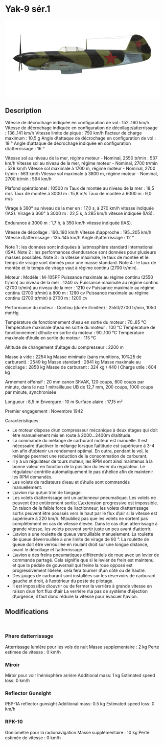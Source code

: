 ﻿# Yak-9 sér.1

![yak9s1](../images/yak9s1.png)

## Description

Vitesse de décrochage indiquée en configuration de vol : 152..160 km/h
Vitesse de décrochage indiquée en configuration de décollage/atterrissage : 136..141 km/h
Vitesse limite de piqué : 750 km/h
Facteur de charge maximum : 10,5 g
Angle d\attaque de décrochage en configuration de vol : 18 °
Angle d\attaque de décrochage indiquée en configuration d\atterrissage : 16 °

Vitesse sol au niveau de la mer, régime moteur - Nominal, 2550 tr/min : 537 km/h
Vitesse sol au niveau de la mer, régime moteur - Nominal, 2700 tr/min : 529 km/h
Vitesse sol maximale à 1700 m, régime moteur - Nominal, 2700 tr/min : 563 km/h
Vitesse sol maximale à 3800 m, régime moteur - Nominal, 2700 tr/min : 594 km/h

Plafond opérationnel : 10500 m
Taux de montée au niveau de la mer : 18,5 m/s
Taux de montée à 3000 m : 15,8 m/s
Taux de montée à 6000 m : 9,0 m/s

Virage à 360° au niveau de la mer en : 17,0 s, à 270 km/h vitesse indiquée (IAS).
Virage à 360° à 3000 m : 22,5 s, à 285 km/h vitesse indiquée (IAS).

Endurance à 3000 m : 1,7 h, à 350 km/h vitesse indiquée (IAS).

Vitesse de décollage : 160..190 km/h
Vitesse d\approche : 195..205 km/h
Vitesse d\atterrissage : 135..145 km/h
Angle d\atterrissage : 12 °

Note 1 : les données sont indiquées à l\atmosphère standard international (ISA).
Note 2 : les performances d\endurance sont données pour plusieurs masses possibles.
Note 3 : la vitesse maximale, le taux de montée et le temps de virage sont donnés pour une masse standard.
Note 4 : le taux de montée et le temps de virage vaut à régime continu (2700 tr/min).

Moteur :
Modèle : M-105PF
Puissance maximale au régime continu (2550 tr/min) au niveau de la mer : 1240 cv
Puissance maximale au régime continu (2700 tr/min) au niveau de la mer : 1210 cv
Puissance maximale au régime continu (2700 tr/min) à 800 m : 1260 cv
Puissance maximale au régime continu (2700 tr/min) à 2700 m : 1200 cv

Performance du moteur :
Continu (durée illimitée) : 2550/2700 tr/min, 1050 mmHg

Température de fonctionnement d\eau en sortie du moteur : 70..85 °C
Température maximale d\eau en sortie du moteur : 100 °C
Température de fonctionnement d\huile en sortie du moteur : 90..100 °C
Température maximale d\huile en sortie du moteur : 115 °C

Altitude de changement d\étage du compresseur : 2200 m

Masse à vide : 2254 kg
Masse minimale (sans munitions, 10%25 de carburant) : 2549 kg
Masse standard : 2841 kg
Masse maximale au décollage : 2858 kg
Masse de carburant : 324 kg / 440 l
Charge utile : 604 kg

Armement offensif :
20 mm canon ShVAK, 120 coups, 800 coups par minute, dans le nez
1 mitrailleuse UB de 12,7 mm, 200 coups, 1000 coups par minute, synchronisée

Longueur : 8,5 m
Envergure : 10 m
Surface alaire : 17,15 m²

Premier engagement : Novembre 1942

Caractéristiques
- Le moteur dispose d\un compresseur mécanique à deux étages qui doit être manuellement mis en route à 2000...2400m d\altitude.
- La commande du mélange de carburant moteur est manuelle. Il est nécessaire d\activer le mélange lorsque l\altitude est supérieure à 3-4 km afin d\obtenir un rendement optimal. En outre, pendant le vol, le mélange peermet une réduction de la consommation de carburant.
- Il y a un régulateur de tours moteur, les RPM sont ainsi maintenus à la bonne valeur en fonction de la position du levier du régulateur. Le régulateur contrôle automatiquement le pas d\hélice afin de maintenir les RPM demandés.
- Les volets de radiateurs d\eau et d\huile sont commandés manuellement.
- L\avion n\a qu\un trim de tangage.
- Les volets d\atterrissage ont un actionneur pneumatique. Les volets ne peuvent être entièrement sortis; L\extension progressive est impossible. En raison de la faible force de l\actionneur, les volets d\atterrissage sortis peuvent être poussés vers le haut par le flux d\air si la vitesse est supérieure à 220 km/h. N\oubliez pas que les volets ne sortent pas complètement en cas de vitesse élevée. Dans le cas d\un atterrissage à grande vitesse, les volets peuvent sortir juste un peu avant d\atterrir.
- L\avion a une roulette de queue verouillable manuelement. La roulette de queue déverrouillée a une limite de virage de 90 °. La roulette de queue doit être verrouillée en roulant droit sur une longue distance, avant le décollage et l\atterrissage.
- L\avion a des freins pneumatiques différentiels de roue avec un levier de commande partagé. Cela signifie que si le levier de frein est maintenu, et que la pédale de gouvernail qui freine la roue opposé est progressivement libérée, cela fera tourner d\un côté ou de l\autre.
- Des jauges de carburant sont installées sur les réservoirs de carburant gauche et droit, à l\extérieur du poste de pilotage.
- Il est impossible d\ouvrir ou de fermer la verrière à grande vitesse en raison d\un fort flux d\air La verrière n\a pas de systême d\éjection d\urgence, il faut donc réduire la vitesse pour évacuer l\avion.

## Modifications
﻿

### Phare datterrissage

Atterrissage lumière pour les vols de nuit
Masse supplementaire : 2 kg
Perte estimee de vitesse : 0 km/h﻿

### Miroir

Miroir pour voir lhémisphère arrière
Additional mass: 1 kg
Estimated speed loss: 0 km/h﻿

### Reflector Gunsight

PBP-1A reflector gunsight
Additional mass: 0.5 kg
Estimated speed loss: 0 km/h﻿


### RPK-10

Goniomètre pour la radionavigation
Masse supplémentaire : 10 kg
Perte estimée de vitesse : 0 km/h